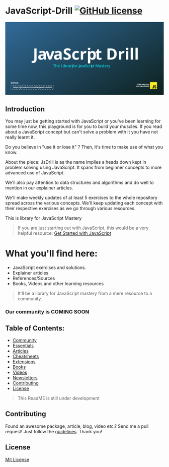 # JavaScript-Drill [![GitHub license](https://img.shields.io/github/license/SinachPat/JavaScript-Drill?logo=approved)](https://github.com/SinachPat/JavaScript-Drill/blob/main/LICENSE)

<img src = "drill-02.svg">

## Introduction
You may just be getting started with JavaScript or you've been learning for some time now, this playground is for you to build your muscles. 
If you read about a JavaScript concept but can't solve a problem with it you have not really learnt it.

Do you believe in "use it or lose it" ? Then, it's time to make use of what you know.

About the piece:
JsDrill is as the name implies a heads down kept in problem solving using JavaScript.
It spans from beginner concepts to more advanced use of JavaScript.

We'll also pay attention to data structures and algorithms and do well to mention in our explainer articles.

We'll make weekly updates of at least 5 exercises to the whole repository spread across the various concepts.
We'll keep updating each concept with their respective exercises as we go through various resources.

This is library for JavaScript Mastery

> If you are just starting out with JavaScript, this would be a very helpful resource: [Get Started with JavaScript](https://javascript.info/intro)

# What you'll find here:
* JavaScript exercises and solutions.
* Explainer articles
* References/Sources
* Books, Videos and other learning resources

> It'll be a library for JavaScript mastery from a mere resource to a community.
 
### Our community is COMING SOON

 ## Table of Contents:
 
  - [Community](#community)
  - [Essentials](#essentials)
  - [Articles](#articles)
  - [Cheatsheets](#cheatshets)
  - [Extensions](#extensions)
  - [Books](#books)
  - [Videos](#videos)
  - [Newsletters](#newsletters)
  - [Contributing](#contributing)
  - [License](#license)
  
  >This ReadME is still under development
  
## Contributing
Found an awesome package, article, blog, video etc.? Send me a pull request! Just follow the [guidelines](/CONTRIBUTING.md). Thank you!


## License
[Mit License](https://en.wikipedia.org/wiki/MIT_License)
